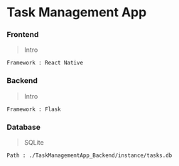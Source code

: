 # Task Management App

### Frontend
> Intro
```
Framework : React Native
```

### Backend
> Intro
```
Framework : Flask
```

### Database
> SQLite
```
Path : ./TaskManagementApp_Backend/instance/tasks.db
```